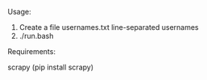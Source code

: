 Usage:

1) Create a file usernames.txt line-separated usernames
2) ./run.bash

Requirements:

scrapy (pip install scrapy)